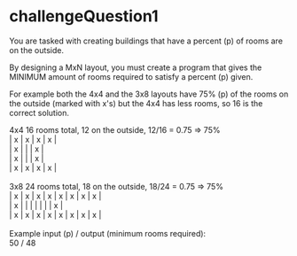 # challengeQuestion1

You are tasked with creating buildings that have a percent (p) of rooms are on the outside.

By designing a MxN layout, you must create a program that gives the MINIMUM amount of rooms required to satisfy a percent (p) given.

For example both the 4x4 and the 3x8 layouts have 75% (p) of the rooms on the outside (marked with x's) but the 4x4 has less rooms, so 16 is the correct solution.

4x4 16 rooms total, 12 on the outside, 12/16 = 0.75 => 75%<br/>
| x | x | x | x |<br/>
| x |   |   | x |<br/>
| x |   |   | x |<br/>
| x | x | x | x |<br/>
<br/>
3x8 24 rooms total, 18 on the outside, 18/24 = 0.75 => 75%<br/>
| x | x | x | x | x | x | x | x |<br/>
| x |   |   |   |   |   |   | x |<br/>
| x | x | x | x | x | x | x | x |<br/>
<br/>
Example input (p) / output (minimum rooms required):<br/>
50 / 48
